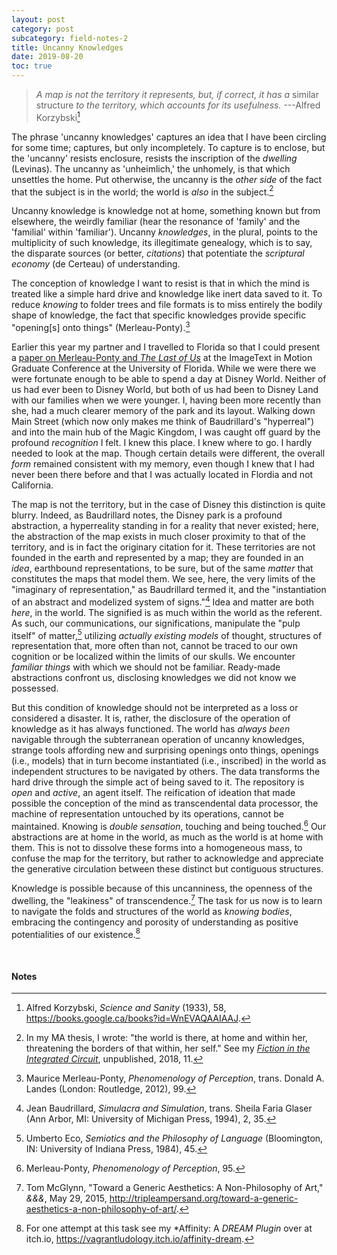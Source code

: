 ```yaml
---
layout: post
category: post
subcategory: field-notes-2
title: Uncanny Knowledges
date: 2019-08-20
toc: true
---
```


> *A map is not the territory it represents, but, if correct, it has a* similar structure *to the territory, which accounts for its usefulness.* ---Alfred Korzybski[^1]

The phrase 'uncanny knowledges' captures an idea that I have been circling for some time; captures, but only incompletely. To capture is to enclose, but the 'uncanny' resists enclosure, resists the inscription of the *dwelling* (Levinas). The uncanny as 'unheimlich,' the unhomely, is that which unsettles the home. Put otherwise, the uncanny is the *other side* of the fact that the subject is in the world; the world is *also* in the subject.[^2]

Uncanny knowledge is knowledge not at home, something known but from elsewhere, the weirdly familiar (hear the resonance of 'family' and the 'familial' within 'familiar'). Uncanny *knowledges*, in the plural, points to the multiplicity of such knowledge, its illegitimate genealogy, which is to say, the disparate sources (or better, *citations*) that potentiate the *scriptural economy* (de Certeau) of understanding.

The conception of knowledge I want to resist is that in which the mind is treated like a simple hard drive and knowledge like inert data saved to it. To reduce *knowing* to folder trees and file formats is to miss entirely the bodily shape of knowledge, the fact that specific knowledges provide specific "opening\[s\] onto things" (Merleau-Ponty).[^3]

Earlier this year my partner and I travelled to Florida so that I could present a [paper on Merleau-Ponty and *The Last of Us*](https://www.academia.edu/38800196/Bodies_in_Form_Motricity_Across_Mediums_in_The_Last_of_Us_and_The_Last_of_Us_American_Dreams) at the ImageText in Motion Graduate Conference at the University of Florida. While we were there we were fortunate enough to be able to spend a day at Disney World. Neither of us had ever been to Disney World, but both of us had been to Disney Land with our families when we were younger. I, having been more recently than she, had a much clearer memory of the park and its layout. Walking down Main Street (which now only makes me think of Baudrillard's "hyperreal") and into the main hub of the Magic Kingdom, I was caught off guard by the profound *recognition* I felt. I knew this place. I knew where to go. I hardly needed to look at the map. Though certain details were different, the overall *form* remained consistent with my memory, even though I knew that I had never been there before and that I was actually located in Flordia and not California.

The map is not the territory, but in the case of Disney this distinction is quite blurry. Indeed, as Baudrillard notes, the Disney park is a profound abstraction, a hyperreality standing in for a reality that never existed; here, the abstraction of the map exists in much closer proximity to that of the territory, and is in fact the originary citation for it. These territories are not founded in the earth and represented by a map; they are founded in an *idea*, earthbound representations, to be sure, but of the same *matter* that constitutes the maps that model them. We see, here, the very limits of the "imaginary of representation," as Baudrillard termed it, and the "instantiation of an abstract and modelized system of signs."[^4] Idea and matter are both *here*, in the world. The signified is as much within the world as the referent. As such, our communications, our significations, manipulate the "pulp itself" of matter,[^5] utilizing *actually existing models* of thought, structures of representation that, more often than not, cannot be traced to our own cognition or be localized within the limits of our skulls. We encounter *familiar things* with which we should not be familiar. Ready-made abstractions confront us, disclosing knowledges we did not know we possessed.

But this condition of knowledge should not be interpreted as a loss or considered a disaster. It is, rather, the disclosure of the operation of knowledge as it has always functioned. The world has *always been* navigable through the subterranean operation of uncanny knowledges, strange tools affording new and surprising openings onto things, openings (i.e., models) that in turn become instantiated (i.e., inscribed) in the world as independent structures to be navigated by others. The data transforms the hard drive through the simple act of being saved to it. The repository is *open* and *active*, an agent itself. The reification of ideation that made possible the conception of the mind as transcendental data processor, the machine of representation untouched by its operations, cannot be maintained. Knowing is *double sensation*, touching and being touched.[^6] Our abstractions are at home in the world, as much as the world is at home with them. This is not to dissolve these forms into a homogeneous mass, to confuse the map for the territory, but rather to acknowledge and appreciate the generative circulation between these distinct but contiguous structures.

Knowledge is possible because of this uncanniness, the openness of the dwelling, the "leakiness" of transcendence.[^7] The task for us now is to learn to navigate the folds and structures of the world as *knowing bodies*, embracing the contingency and porosity of understanding as positive potentialities of our existence.[^8]

<br>

#### Notes

[^1]: Alfred Korzybski, *Science and Sanity* (1933), 58, <https://books.google.ca/books?id=WnEVAQAAIAAJ>.

[^2]: In my MA thesis, I wrote: "the world is there, at home and within her, threatening the borders of that within, her self." See my *[Fiction in the Integrated Circuit](https://www.academia.edu/40272048/Fiction_in_the_Integrated_Circuit)*, unpublished, 2018, 11.

[^3]: Maurice Merleau-Ponty, *Phenomenology of Perception*, trans. Donald A. Landes (London: Routledge, 2012), 99.

[^4]: Jean Baudrillard, *Simulacra and Simulation*, trans. Sheila Faria Glaser (Ann Arbor, MI: University of Michigan Press, 1994), 2, 35.

[^5]: Umberto Eco, *Semiotics and the Philosophy of Language* (Bloomington, IN: University of Indiana Press, 1984), 45.

[^6]: Merleau-Ponty, *Phenomenology of Perception*, 95.

[^7]: Tom McGlynn, "Toward a Generic Aesthetics: A Non-Philosophy of Art," *&&&*, May 29, 2015, <http://tripleampersand.org/toward-a-generic-aesthetics-a-non-philosophy-of-art/>.

[^8]: For one attempt at this task see my *Affinity: A *DREAM Plugin* over at itch.io, <https://vagrantludology.itch.io/affinity-dream>.
